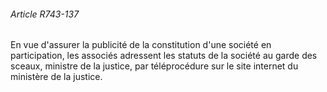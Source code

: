 ###### Article R743-137

En vue d'assurer la publicité de la constitution d'une société en participation, les associés adressent les statuts de la société au garde des sceaux, ministre de la justice, par téléprocédure sur le site internet du ministère de la justice.

